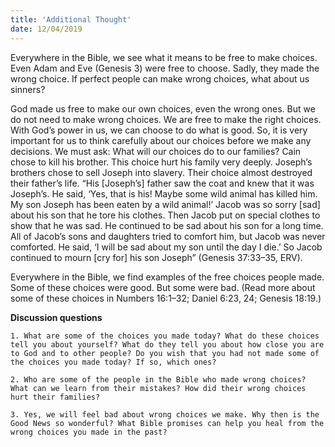 ```yaml
---
title: 'Additional Thought'
date: 12/04/2019
---
```


Everywhere in the Bible, we see what it means to be free to make choices. Even Adam and Eve (Genesis 3) were free to choose. Sadly, they made the wrong choice. If perfect people can make wrong choices, what about us sinners?

God made us free to make our own choices, even the wrong ones. But we do not need to make wrong choices. We are free to make the right choices. With God’s power in us, we can choose to do what is good. So, it is very important for us to think carefully about our choices before we make any decisions. We must ask: What will our choices do to our families? Cain chose to kill his brother. This choice hurt his family very deeply. Joseph’s brothers chose to sell Joseph into slavery. Their choice almost destroyed their father’s life. “His [Joseph’s] father saw the coat and knew that it was Joseph’s. He said, ‘Yes, that is his! Maybe some wild animal has killed him. My son Joseph has been eaten by a wild animal!’ Jacob was so sorry [sad] about his son that he tore his clothes. Then Jacob put on special clothes to show that he was sad. He continued to be sad about his son for a long time. All of Jacob’s sons and daughters tried to comfort him, but Jacob was never comforted. He said, ‘I will be sad about my son until the day I die.’ So Jacob continued to mourn [cry for] his son Joseph” (Genesis 37:33–35, ERV).

Everywhere in the Bible, we find examples of the free choices people made. Some of these choices were good. But some were bad. (Read more about some of these choices in Numbers 16:1–32; Daniel 6:23, 24; Genesis 18:19.)

**Discussion questions**

`1. What are some of the choices you made today? What do these choices tell you about yourself? What do they tell you about how close you are to God and to other people? Do you wish that you had not made some of the choices you made today? If so, which ones?`

`2. Who are some of the people in the Bible who made wrong choices? What can we learn from their mistakes? How did their wrong choices hurt their families?`

`3. Yes, we will feel bad about wrong choices we make. Why then is the Good News so wonderful? What Bible promises can help you heal from the wrong choices you made in the past?`